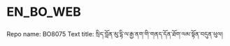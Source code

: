 # EN_BO_WEB
Repo name: BO8075
Text title: སྲིད་བློན་མུ་དྷི་ལ་རྒྱ་ནག་གི་གནད་དོན་ཐོག་ལམ་སྟོན་བདུན་ཕུལ།